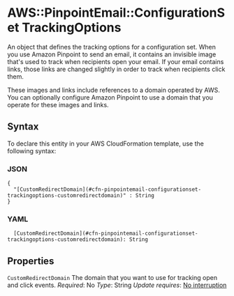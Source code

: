 # AWS::PinpointEmail::ConfigurationSet TrackingOptions<a name="aws-properties-pinpointemail-configurationset-trackingoptions"></a>

An object that defines the tracking options for a configuration set\. When you use Amazon Pinpoint to send an email, it contains an invisible image that's used to track when recipients open your email\. If your email contains links, those links are changed slightly in order to track when recipients click them\.

These images and links include references to a domain operated by AWS\. You can optionally configure Amazon Pinpoint to use a domain that you operate for these images and links\.

## Syntax<a name="aws-properties-pinpointemail-configurationset-trackingoptions-syntax"></a>

To declare this entity in your AWS CloudFormation template, use the following syntax:

### JSON<a name="aws-properties-pinpointemail-configurationset-trackingoptions-syntax.json"></a>

```
{
  "[CustomRedirectDomain](#cfn-pinpointemail-configurationset-trackingoptions-customredirectdomain)" : String
}
```

### YAML<a name="aws-properties-pinpointemail-configurationset-trackingoptions-syntax.yaml"></a>

```
  [CustomRedirectDomain](#cfn-pinpointemail-configurationset-trackingoptions-customredirectdomain): String
```

## Properties<a name="aws-properties-pinpointemail-configurationset-trackingoptions-properties"></a>

`CustomRedirectDomain`  <a name="cfn-pinpointemail-configurationset-trackingoptions-customredirectdomain"></a>
The domain that you want to use for tracking open and click events\.
*Required*: No
*Type*: String
*Update requires*: [No interruption](https://docs.aws.amazon.com/AWSCloudFormation/latest/UserGuide/using-cfn-updating-stacks-update-behaviors.html#update-no-interrupt)
